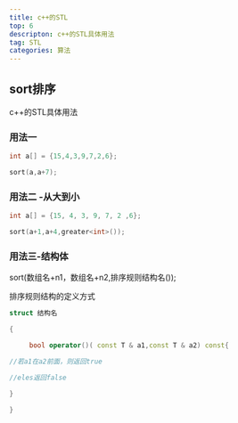 ```yaml
---
title: c++的STL
top: 6
descripton: c++的STL具体用法
tag: STL
categories: 算法
---
```


## sort排序

c++的STL具体用法

### 用法一

```c++
int a[] = {15,4,3,9,7,2,6};

sort(a,a+7);
```

### 用法二 -从大到小

```c++
int a[] = {15, 4, 3, 9, 7, 2 ,6};

sort(a+1,a+4,greater<int>());
```

<!-- more -->

### 用法三-结构体

sort(数组名+n1，数组名+n2,排序规则结构名());

排序规则结构的定义方式

```c++
struct 结构名

{

     bool operator()( const T & a1,const T & a2) const{

//若a1在a2前面，则返回true

//eles返回false

}

}
```
